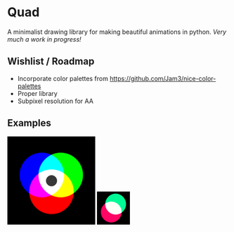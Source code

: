 # Quad
A minimalist drawing library for making beautiful animations in python.
_Very much a work in progress!_

## Wishlist / Roadmap

+ Incorporate color palettes from https://github.com/Jam3/nice-color-palettes
+ Proper library
+ Subpixel resolution for AA

## Examples

![](examples/simple_circles.png)
![](examples/moving_circles.gif)